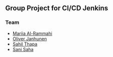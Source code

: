 ## Group Project for CI/CD Jenkins

### Team

- [Mariia Al-Rammahi](https://github.com/alrammahi-mariia)
- [Oliver Janhunen](https://github.com/OliverOsmoSamuel)
- [Sahil Thapa](https://github.com/sahilt2)
- [Sani Saha](https://github.com/sanisaha)
